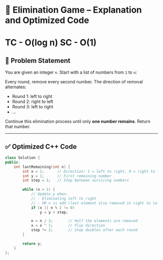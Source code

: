 # 🔁 Elimination Game – Explanation and Optimized Code
# TC - O(log n) SC - O(1)


## 📘 Problem Statement

You are given an integer `n`. Start with a list of numbers from `1` to `n`:


Every round, remove every second number. The direction of removal alternates:
- Round 1: left to right
- Round 2: right to left
- Round 3: left to right
- ...

Continue this elimination process until only **one number remains**. Return that number.

---

## ✅ Optimized C++ Code

```cpp
class Solution {
public:
    int lastRemaining(int n) {
        int x = 1;      // Direction: 1 = left to right, 0 = right to left
        int y = 1;      // First remaining number
        int step = 1;   // Step between surviving numbers
        
        while (n > 1) {
            // Update y when:
            // - Eliminating left to right
            // - OR n is odd (last element also removed in right to left)
            if (x || n % 2 != 0)
                y = y + step;

            n = n / 2;       // Half the elements are removed
            x = x ^ 1;       // Flip direction
            step *= 2;       // Step doubles after each round
        }
        
        return y;
    }
};
